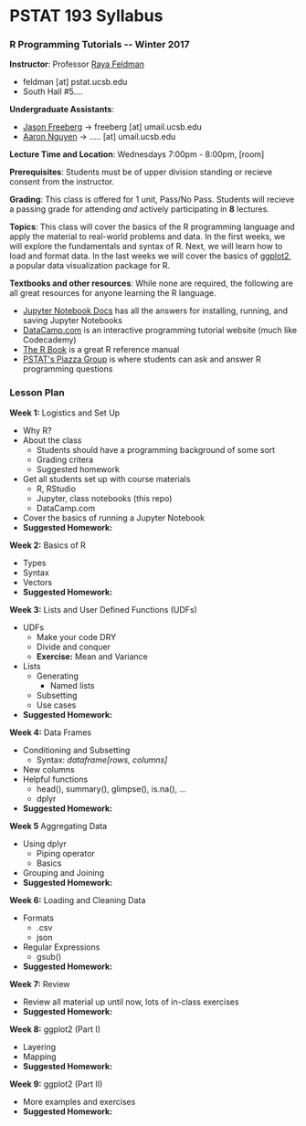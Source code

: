 # PSTAT 193 Syllabus
### R Programming Tutorials -- Winter 2017

**Instructor**:
Professor [Raya Feldman](http://www.pstat.ucsb.edu/faculty%20pages/FELDMAN.htm)
- feldman [at] pstat.ucsb.edu
- South Hall #5....

**Undergraduate Assistants**:
- [Jason Freeberg](https://www.linkedin.com/in/jfreeberg) -> freeberg [at] umail.ucsb.edu
- [Aaron Nguyen](https://www.linkedin.com/in/aaronknguyen) -> ..... [at] umail.ucsb.edu

**Lecture Time and Location**:
Wednesdays 7:00pm - 8:00pm, [room]

**Prerequisites**: Students must be of upper division standing or recieve consent from the instructor. 

**Grading**: This class is offered for 1 unit, Pass/No Pass. Students will recieve a passing grade for attending *and* actively participating in **8** lectures. 

**Topics**: This class will cover the basics of the R programming language and apply the material to real-world problems and data. In the first weeks, we will explore the fundamentals and syntax of R. Next, we will learn how to load and format data. In the last weeks we will cover the basics of [ggplot2](https://en.wikipedia.org/wiki/Ggplot2), a popular data visualization package for R.

**Textbooks and other resources**: While none are required, the following are all great resources for anyone learning the R language.
- [Jupyter Notebook Docs](http://jupyter-notebook.readthedocs.io/en/latest/) has all the answers for installing, running, and saving Jupyter Notebooks
- [DataCamp.com](https://www.datacamp.com/courses?learn=r_programming) is an interactive programming tutorial website (much like Codecademy)
- [The R Book](https://www.cs.upc.edu/~robert/teaching/estadistica/TheRBook.pdf) is a great R reference manual
- [PSTAT's Piazza Group](https://piazza.com/ucsb/other/pstat199) is where students can ask and answer R programming questions

### Lesson Plan

**Week 1:** Logistics and Set Up
- Why R?
- About the class
  - Students should have a programming background of some sort
  - Grading critera
  - Suggested homework
- Get all students set up with course materials
  - R, RStudio
  - Jupyter, class notebooks (this repo)
  - DataCamp.com
- Cover the basics of running a Jupyter Notebook
- **Suggested Homework:**

**Week 2:** Basics of R
- Types
- Syntax
- Vectors
- **Suggested Homework:**
 
**Week 3:** Lists and User Defined Functions (UDFs)
- UDFs
  - Make your code DRY
  - Divide and conquer
  - **Exercise:** Mean and Variance
- Lists
  - Generating
    - Named lists
  - Subsetting
  - Use cases
- **Suggested Homework:**
 
**Week 4:** Data Frames
- Conditioning and Subsetting
  - Syntax: *dataframe[rows, columns]*
- New columns
- Helpful functions
  - head(), summary(), glimpse(), is.na(), ...
  - dplyr
- **Suggested Homework:**

**Week 5** Aggregating Data
- Using dplyr
  - Piping operator
  - Basics
- Grouping and Joining
- **Suggested Homework:**
 
**Week 6:** Loading and Cleaning Data
- Formats
  - .csv
  - json
- Regular Expressions
  - gsub()
- **Suggested Homework:**
 
**Week 7:** Review
- Review all material up until now, lots of in-class exercises
- **Suggested Homework:**
 
**Week 8:** ggplot2 (Part I)
- Layering
- Mapping
- **Suggested Homework:**

**Week 9:** ggplot2 (Part II)
- More examples and exercises
- **Suggested Homework:**
